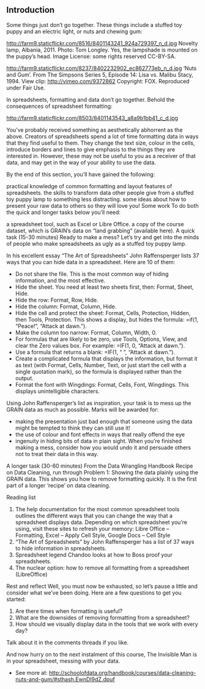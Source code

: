 Introduction
------------

Some things just don’t go together. These things include a stuffed toy puppy and an electric light, or nuts and chewing gum:

http://farm9.staticflickr.com/8516/8401143241_924a729397_n_d.jpg
Novelty lamp, Albania, 2011. Photo: Tom Longley. Yes, the lampshade is mounted on the puppy’s head. Image License: some rights reserved CC-BY-SA.

http://farm9.staticflickr.com/8237/8402232902_ec862773eb_n_d.jpg
‘Nuts and Gum’. From The Simpsons Series 5, Episode 14: Lisa vs. Malibu Stacy, 1994. View clip: http://vimeo.com/9372862 Copyright: FOX. Reproduced under Fair Use.

In spreadsheets, formatting and data don’t go together. Behold the consequences of spreadsheet formatting:

http://farm9.staticflickr.com/8503/8401143543_a8a9b1bb41_c_d.jpg

You’ve probably received something as aesthetically abhorrent as the above. Creators of spreadsheets spend a lot of time formatting data in ways that they find useful to them. They change the text size, colour in the cells, introduce borders and lines to give emphasis to the things they are interested in. However, these may not be useful to you as a receiver of that data, and may get in the way of your ability to use the data.

By the end of this section, you’ll have gained the following:

practical knowledge of common formatting and layout features of spreadsheets.
the skills to transform data other people give from a stuffed toy puppy lamp to something less distracting.
some ideas about how to present your raw data to others so they will love you!
Some work
To do both the quick and longer tasks below you’ll need:

a spreadsheet tool, such as Excel or Libre Office.
a copy of the course dataset, which is GRAIN’s data on “land grabbing” (available here).
A quick task (15-30 minutes)
Ready to make a mess? Let’s try and get into the minds of people who make spreadsheets as ugly as a stuffed toy puppy lamp.

In his excellent essay “The Art of Spreadsheets” John Raffensperger lists 37 ways that you can hide data in a spreadsheet. Here are 10 of them:

- Do not share the file. This is the most common way of hiding information, and the most effective.
- Hide the sheet. You need at least two sheets first, then: Format, Sheet, Hide.
- Hide the row: Format, Row, Hide.
- Hide the column: Format, Column, Hide.
- Hide the cell and protect the sheet: Format, Cells, Protection, Hidden, then Tools, Protection. This shows a display, but hides the formula: =if(1, “Peace!”, “Attack at dawn.”).
- Make the column too narrow: Format, Column, Width, 0.
- For formulas that are likely to be zero, use Tools, Options, View, and clear the Zero values box. For example: =IF(1, 0, “Attack at dawn.”).
- Use a formula that returns a blank: =IF(1, “ ”, “Attack at dawn.”).
- Create a complicated formula that displays the information, but format it as text (with Format, Cells, Number, Text, or just start the cell with a single quotation mark), so the formula is displayed rather than the output.
- Format the font with Wingdings: Format, Cells, Font, Wingdings. This displays unintelligible characters.

Using John Raffensperger’s list as inspiration, your task is to mess up the GRAIN data as much as possible. Marks will be awarded for:

- making the presentation just bad enough that someone using the data might be tempted to think they can still use it!
- the use of colour and font effects in ways that really offend the eye
- ingenuity in hiding bits of data in plain sight.
When you’re finished making a mess, consider how you would undo it and persuade others not to treat their data in this way.

A longer task (30-60 minutes)
From the Data Wrangling Handbook Recipe on Data Cleaning, run through Problem 1: Showing the data plainly using the GRAIN data. This shows you how to remove formatting quickly. It is the first part of a longer ‘recipe’ on data cleaning.

Reading list
1. The help documentation for the most common spreadsheet tools outlines the different ways that you can change the way that a spreadsheet displays data. Depending on which spreadsheet you’re using, visit these sites to refresh your memory: Libre Office – Formatting, Excel – Apply Cell Style, Google Docs – Cell Style
2. “The Art of Spreadsheets” by John Raffensperger has a list of 37 ways to hide information in spreadsheets.
3. Spreadsheet legend Chandoo looks at how to Boss proof your spreadsheets.
4. The nuclear option: how to remove all formatting from a spreadsheet (LibreOffice)

Rest and reflect
Well, you must now be exhausted, so let’s pause a little and consider what we’ve been doing. Here are a few questions to get you started:

1. Are there times when formatting is useful?
2. What are the downsides of removing formatting from a spreadsheet?
3. How should we visually display data in the tools that we work with every day?

Talk about it in the comments threads if you like.

And now hurry on to the next instalment of this course, The Invisible Man is in your spreadsheet, messing with your data.

- See more at: http://schoolofdata.org/handbook/courses/data-cleaning-nuts-and-gum/#sthash.EwnDI9dZ.dpuf
